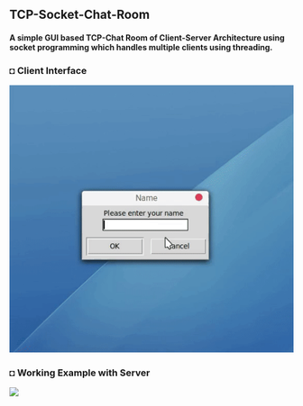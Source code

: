 ## TCP-Socket-Chat-Room
#### A simple GUI based TCP-Chat Room of Client-Server Architecture using socket programming which handles multiple clients using threading.
### ◘ Client Interface
![](client_demo.gif)
### ◘ Working Example with Server
![](working_demo.gif)
